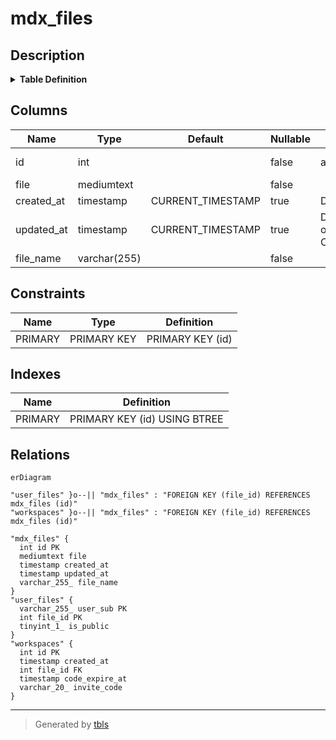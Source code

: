 # mdx_files

## Description

<details>
<summary><strong>Table Definition</strong></summary>

```sql
CREATE TABLE `mdx_files` (
  `id` int NOT NULL AUTO_INCREMENT,
  `file` mediumtext COLLATE utf8mb4_general_ci NOT NULL,
  `created_at` timestamp NULL DEFAULT CURRENT_TIMESTAMP,
  `updated_at` timestamp NULL DEFAULT CURRENT_TIMESTAMP ON UPDATE CURRENT_TIMESTAMP,
  `file_name` varchar(255) COLLATE utf8mb4_general_ci NOT NULL,
  PRIMARY KEY (`id`)
) ENGINE=InnoDB AUTO_INCREMENT=[Redacted by tbls] DEFAULT CHARSET=utf8mb4 COLLATE=utf8mb4_general_ci
```

</details>

## Columns

| Name | Type | Default | Nullable | Extra Definition | Children | Parents | Comment |
| ---- | ---- | ------- | -------- | ---------------- | -------- | ------- | ------- |
| id | int |  | false | auto_increment | [user_files](user_files.md) [workspaces](workspaces.md) |  |  |
| file | mediumtext |  | false |  |  |  |  |
| created_at | timestamp | CURRENT_TIMESTAMP | true | DEFAULT_GENERATED |  |  |  |
| updated_at | timestamp | CURRENT_TIMESTAMP | true | DEFAULT_GENERATED on update CURRENT_TIMESTAMP |  |  |  |
| file_name | varchar(255) |  | false |  |  |  |  |

## Constraints

| Name | Type | Definition |
| ---- | ---- | ---------- |
| PRIMARY | PRIMARY KEY | PRIMARY KEY (id) |

## Indexes

| Name | Definition |
| ---- | ---------- |
| PRIMARY | PRIMARY KEY (id) USING BTREE |

## Relations

```mermaid
erDiagram

"user_files" }o--|| "mdx_files" : "FOREIGN KEY (file_id) REFERENCES mdx_files (id)"
"workspaces" }o--|| "mdx_files" : "FOREIGN KEY (file_id) REFERENCES mdx_files (id)"

"mdx_files" {
  int id PK
  mediumtext file
  timestamp created_at
  timestamp updated_at
  varchar_255_ file_name
}
"user_files" {
  varchar_255_ user_sub PK
  int file_id PK
  tinyint_1_ is_public
}
"workspaces" {
  int id PK
  timestamp created_at
  int file_id FK
  timestamp code_expire_at
  varchar_20_ invite_code
}
```

---

> Generated by [tbls](https://github.com/k1LoW/tbls)
